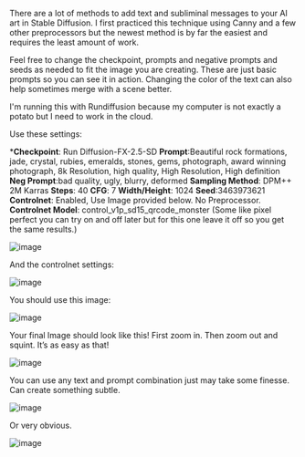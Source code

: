 There are a lot of methods to add text and subliminal messages to your AI art in Stable Diffusion.  I first practiced this technique using Canny and a few other preprocessors but the newest method is by far the easiest and requires the least amount of work.

Feel free to change the checkpoint, prompts and negative prompts and seeds as needed to fit the image you are creating.  These are just basic prompts so you can see it in action.  Changing the color of the text can also help sometimes merge with a scene better.

I'm running this with Rundiffusion because my computer is not exactly a potato but I need to work in the cloud.

Use these settings:

***Checkpoint**: Run Diffusion-FX-2.5-SD
**Prompt**:Beautiful rock formations, jade, crystal, rubies, emeralds, stones, gems, photograph, award winning photograph, 8k Resolution, high quality, High Resolution, High definition
**Neg Prompt**:bad quality, ugly, blurry, deformed
**Sampling Method**: DPM++ 2M Karras
**Steps**: 40
**CFG**: 7
**Width/Height**: 1024
**Seed**:3463973621
**Controlnet**: Enabled, Use Image provided below. No Preprocessor.  
**Controlnet Model**: control_v1p_sd15_qrcode_monster   (Some like pixel perfect you can try on and off later but for this one leave it off so you get the same results.)

![image](https://github.com/ColorblindAdam/AITutorials/assets/130062936/c17314f6-a1ad-4aa1-b870-a2996f5d95a6)

And the controlnet settings:

![image](https://github.com/ColorblindAdam/AITutorials/assets/130062936/567b7104-2ba7-4956-af4f-928216639425)

You should use this image:

![image](https://github.com/ColorblindAdam/AITutorials/assets/130062936/c05fbe05-51e4-4a2b-8cda-f9378c302d5e)


Your final Image should look like this! First zoom in. Then zoom out and squint.  It’s as easy as that!

![image](https://github.com/ColorblindAdam/AITutorials/assets/130062936/e5b00e11-8b4d-4869-9340-5d7a63160290)


You can use any text and prompt combination just may take some finesse. Can create something subtle.

![image](https://github.com/ColorblindAdam/AITutorials/assets/130062936/a312ebae-c012-4c94-a0b4-ba9054a6fe9f)


Or very obvious.  

![image](https://github.com/ColorblindAdam/AITutorials/assets/130062936/c05ef8d3-5c40-4cc7-896e-25a2d0a9dd3a)


 
